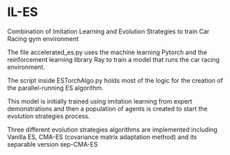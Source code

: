 # IL-ES
Combination of Imitation Learning and Evolution Strategies to train Car Racing gym environment

The file accelerated_es.py uses the machine learning Pytorch and the reinforcement learning library Ray to train a model that runs the car racing environment.

The script inside ESTorchAlgo.py holds most of the logic for the creation of the parallel-running ES algorithm.

This model is initially trained using imitation learning from expert demonstrations and then a population of agents is created to start the evolution strategies process.

Three different evolution strategies algorithms are implemented including Vanilla ES, CMA-ES (covariance matrix adaptation method) and its separable version sep-CMA-ES
